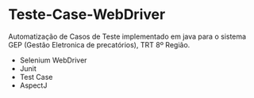 # Teste-Case-WebDriver
Automatização de Casos de Teste implementado em java para o sistema GEP (Gestão Eletronica de precatórios), TRT 8º Região. 

* Selenium WebDriver
* Junit
* Test Case
* AspectJ
